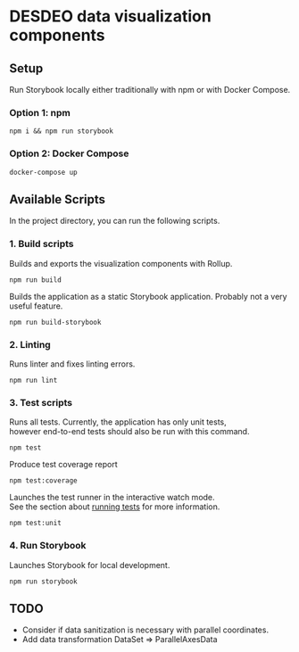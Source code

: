 # DESDEO data visualization components

## Setup
Run Storybook locally either traditionally with npm or with Docker Compose.

### Option 1: npm
```
npm i && npm run storybook
```

### Option 2: Docker Compose
```
docker-compose up
```

## Available Scripts
In the project directory, you can run the following scripts.

### 1. Build scripts
Builds and exports the visualization components with Rollup.
```
npm run build
```

Builds the application as a static Storybook application. Probably not a very useful feature.
```
npm run build-storybook
```

### 2. Linting
Runs linter and fixes linting errors.
```
npm run lint
```

### 3. Test scripts
Runs all tests. Currently, the application has only unit tests,\
however end-to-end tests should also be run with this command.
```
npm test
```

Produce test coverage report
```
npm test:coverage
```

Launches the test runner in the interactive watch mode.\
See the section about [running tests](https://facebook.github.io/create-react-app/docs/running-tests) for more information.
```
npm test:unit
```

### 4. Run Storybook
Launches Storybook for local development.
```
npm run storybook
```

## TODO
- Consider if data sanitization is necessary with parallel coordinates.
- Add data transformation DataSet => ParallelAxesData